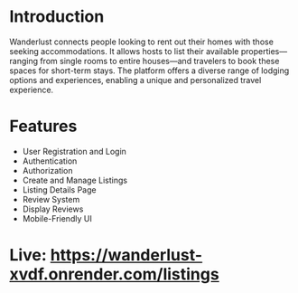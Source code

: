 # Introduction
Wanderlust connects people looking to rent out their homes with those seeking accommodations. It allows hosts to list their available properties—ranging from single rooms to entire houses—and travelers to book these spaces for short-term stays. The platform offers a diverse range of lodging options and experiences, enabling a unique and personalized travel experience.

# Features
- User Registration and Login  
- Authentication   
- Authorization  
- Create and Manage Listings  
- Listing Details Page  
- Review System  
- Display Reviews 
- Mobile-Friendly UI  

# Live: https://wanderlust-xvdf.onrender.com/listings
